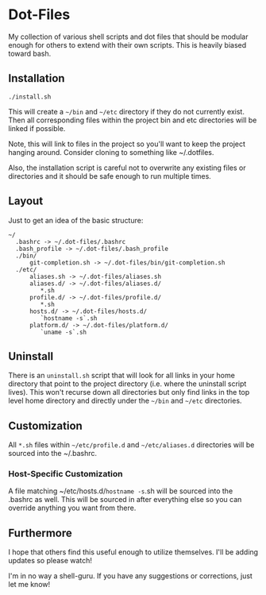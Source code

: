 Dot-Files
=========

My collection of various shell scripts and dot files that should be
modular enough for others to extend with their own scripts.  This
is heavily biased toward bash.


Installation
------------

    ./install.sh

This will create a `~/bin` and `~/etc` directory if they do not currently
exist.  Then all corresponding files within the project bin and etc
directories will be linked if possible.

Note, this will link to files in the project so you'll want to keep the
project hanging around.  Consider cloning to something like ~/.dotfiles.

Also, the installation script is careful not to overwrite any existing
files or directories and it should be safe enough to run multiple times.


Layout
------
Just to get an idea of the basic structure:

    ~/
      .bashrc -> ~/.dot-files/.bashrc
      .bash_profile -> ~/.dot-files/.bash_profile
      ./bin/
          git-completion.sh -> ~/.dot-files/bin/git-completion.sh 
      ./etc/
          aliases.sh -> ~/.dot-files/aliases.sh
          aliases.d/ -> ~/.dot-files/aliases.d/
             *.sh
          profile.d/ -> ~/.dot-files/profile.d/
             *.sh
          hosts.d/ -> ~/.dot-files/hosts.d/
             `hostname -s`.sh
          platform.d/ -> ~/.dot-files/platform.d/
             `uname -s`.sh


Uninstall
---------
There is an `uninstall.sh` script that will look for all links in your home
directory that point to the project directory (i.e. where the uninstall script
lives).  This won't recurse down all directories but only find links in the
top level home directory and directly under the `~/bin` and `~/etc` directories.


Customization
------------

All `*.sh` files within `~/etc/profile.d` and `~/etc/aliases.d`
directories will be sourced into the ~/.bashrc.


### Host-Specific Customization

A file matching ~/etc/hosts.d/`hostname -s`.sh will be sourced into the
.bashrc as well.  This will be sourced in after everything else so you can
override anything you want from there.


Furthermore
-----------

I hope that others find this useful enough to utilize themselves.  I'll be
adding updates so please watch!

I'm in no way a shell-guru.  If you have any suggestions or corrections,
just let me know!
